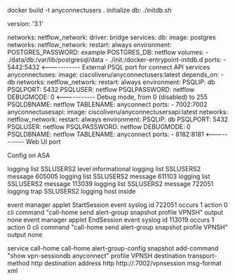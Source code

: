 docker build -t anyconnectusers .
initialize db:
    ./initdb.sh

version: '3.1'

networks:
  netflow_network:
    driver: bridge
services:
  db:
    image: postgres
    networks:
      netflow_network:
    restart: always
    environment:
      POSTGRES_PASSWORD: example
      POSTGRES_DB: netflow
    volumes:
      - ./data/db:/var/lib/postgresql/data
      - ./init:/docker-entrypoint-initdb.d
    ports:
      - 5442:5432 <----------- External PSQL port for connect API services 
  anyconnectuses:
    image: ciscoliveru/anyconnectusers:latest
    depends_on:
      - db
    networks:
      netflow_network:
    restart: always
    environment:
      PSQLIP: db
      PSQLPORT: 5432
      PSQLUSER: netflow
      PSQLPASSWORD: netflow
      DEBUGMODE: 0 <----------- Debug mode, from 0 (disabled) to 255
      PSQLDBNAME: netflow
      TABLENAME: anyconnect
    ports:
      - 7002:7002
  anyconnectusesapi:
    image: ciscoliveru/anyconnectusersapi:latest
    networks:
      netflow_network:
    restart: always
    environment:
      PSQLIP: db
      PSQLPORT: 5432
      PSQLUSER: netflow
      PSQLPASSWORD: netflow
      DEBUGMODE: 0
      PSQLDBNAME: netflow
      TABLENAME: anyconnect
    ports:
      - 8182:8181 <----------- Web UI port
  
Config on ASA

logging list SSLUSERS2 level informational
logging list SSLUSERS2 message 605005
logging list SSLUSERS2 message 611103
logging list SSLUSERS2 message 113039
logging list SSLUSERS2 message 722051
logging trap SSLUSERS2
logging host inside <Your syslog server>

event manager applet StartSession
 event syslog id 722051 occurs 1
 action 0 cli command "call-home send alert-group snapshot profile VPNSH"
 output none
event manager applet EndSession
 event syslog id 113019 occurs 1
 action 0 cli command "call-home send alert-group snapshot profile VPNSH"
 output none

service call-home
call-home
 alert-group-config snapshot
  add-command "show vpn-sessiondb anyconnect"
 profile VPNSH
   destination transport-method http
   destination address http http://<Your docker host IP address>:7002/vpnsession msg-format xml